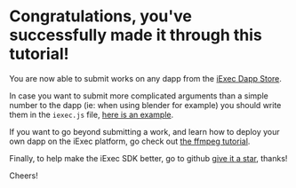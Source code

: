 # Congratulations, you've successfully made it through this tutorial!

You are now able to submit works on any dapp from the [iExec Dapp Store](https://dapps.iex.ec).

In case you want to submit more complicated arguments than a simple number to the dapp (ie: when using blender for example) you should write them in the ```iexec.js``` file, [here is an example](https://github.com/iExecBlockchainComputing/iexec-dapp-samples/blob/blender/iexec.js).

If you want to go beyond submitting a work, and learn how to deploy your own dapp on the iExec platform, go check out [the ffmpeg tutorial](https://www.katacoda.com/sulliwane/scenarios/ffmpeg).

Finally, to help make the iExec SDK better, go to github [give it a star](https://github.com/iExecBlockchainComputing/iexec-sdk), thanks!

Cheers!
